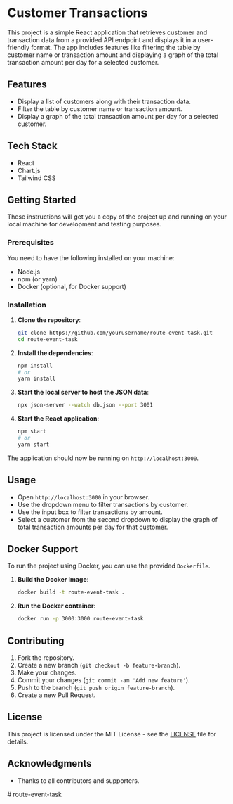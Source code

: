 # Customer Transactions

This project is a simple React application that retrieves customer and transaction data from a provided API endpoint and displays it in a user-friendly format. The app includes features like filtering the table by customer name or transaction amount and displaying a graph of the total transaction amount per day for a selected customer.

## Features

- Display a list of customers along with their transaction data.
- Filter the table by customer name or transaction amount.
- Display a graph of the total transaction amount per day for a selected customer.

## Tech Stack

- React
- Chart.js
- Tailwind CSS

## Getting Started

These instructions will get you a copy of the project up and running on your local machine for development and testing purposes.

### Prerequisites

You need to have the following installed on your machine:

- Node.js
- npm (or yarn)
- Docker (optional, for Docker support)

### Installation

1. **Clone the repository**:

    ```bash
    git clone https://github.com/yourusername/route-event-task.git
    cd route-event-task
    ```

2. **Install the dependencies**:

    ```bash
    npm install
    # or
    yarn install
    ```

3. **Start the local server to host the JSON data**:

    ```bash
    npx json-server --watch db.json --port 3001
    ```

4. **Start the React application**:

    ```bash
    npm start
    # or
    yarn start
    ```

The application should now be running on `http://localhost:3000`.

## Usage

- Open `http://localhost:3000` in your browser.
- Use the dropdown menu to filter transactions by customer.
- Use the input box to filter transactions by amount.
- Select a customer from the second dropdown to display the graph of total transaction amounts per day for that customer.

## Docker Support

To run the project using Docker, you can use the provided `Dockerfile`.

1. **Build the Docker image**:

    ```bash
    docker build -t route-event-task .
    ```

2. **Run the Docker container**:

    ```bash
    docker run -p 3000:3000 route-event-task
    ```

## Contributing

1. Fork the repository.
2. Create a new branch (`git checkout -b feature-branch`).
3. Make your changes.
4. Commit your changes (`git commit -am 'Add new feature'`).
5. Push to the branch (`git push origin feature-branch`).
6. Create a new Pull Request.

## License

This project is licensed under the MIT License - see the [LICENSE](LICENSE) file for details.

## Acknowledgments

- Thanks to all contributors and supporters.

#   r o u t e - e v e n t - t a s k 
 
 